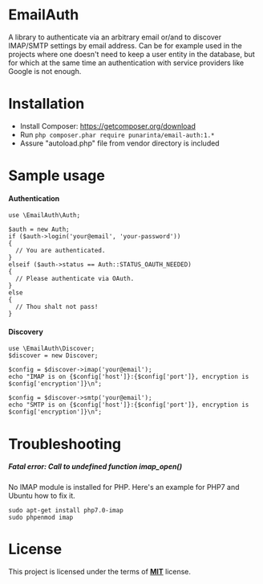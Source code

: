 # EmailAuth
A library to authenticate via an arbitrary email or/and to discover IMAP/SMTP settings by email address.
Can be for example used in the projects where one doesn't need to keep a user entity in the database,
but for which at the same time an authentication with service providers like Google is not enough.

# Installation
* Install Composer: https://getcomposer.org/download
* Run ```php composer.phar require punarinta/email-auth:1.*```
* Assure "autoload.php" file from vendor directory is included

# Sample usage
#### Authentication
```
use \EmailAuth\Auth;

$auth = new Auth;
if ($auth->login('your@email', 'your-password'))
{
  // You are authenticated.
}
elseif ($auth->status == Auth::STATUS_OAUTH_NEEDED)
{
  // Please authenticate via OAuth.
}
else
{
  // Thou shalt not pass!
}
```
#### Discovery
```
use \EmailAuth\Discover;
$discover = new Discover;

$config = $discover->imap('your@email');
echo "IMAP is on {$config['host']}:{$config['port']}, encryption is $config['encryption']}\n";

$config = $discover->smtp('your@email');
echo "SMTP is on {$config['host']}:{$config['port']}, encryption is $config['encryption']}\n";
```

# Troubleshooting
##### Fatal error: Call to undefined function imap_open()
No IMAP module is installed for PHP. Here's an example for PHP7 and Ubuntu how to fix it.
```
sudo apt-get install php7.0-imap
sudo phpenmod imap
```

# License
This project is licensed under the terms of [**MIT**](https://github.com/punarinta/email-auth/blob/master/LICENSE) license.